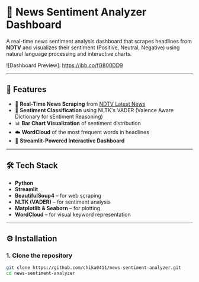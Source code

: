 # 📰 News Sentiment Analyzer Dashboard

A real-time news sentiment analysis dashboard that scrapes headlines from **NDTV** and visualizes their sentiment (Positive, Neutral, Negative) using natural language processing and interactive charts.

![Dashboard Preview]: https://ibb.co/fG800DD9 <!-- optional: replace with a screenshot or gif -->

---

## 📌 Features

- 🔎 **Real-Time News Scraping** from [NDTV Latest News](https://www.ndtv.com/latest)
- 💬 **Sentiment Classification** using NLTK's VADER (Valence Aware Dictionary for sEntiment Reasoning)
- 📊 **Bar Chart Visualization** of sentiment distribution
- ☁️ **WordCloud** of the most frequent words in headlines
- 🚀 **Streamlit-Powered Interactive Dashboard**

---

## 🛠️ Tech Stack

- **Python**
- **Streamlit**
- **BeautifulSoup4** – for web scraping
- **NLTK (VADER)** – for sentiment analysis
- **Matplotlib & Seaborn** – for plotting
- **WordCloud** – for visual keyword representation

---

## ⚙️ Installation

### 1. Clone the repository
```bash
git clone https://github.com/chika0411/news-sentiment-analyzer.git
cd news-sentiment-analyzer
